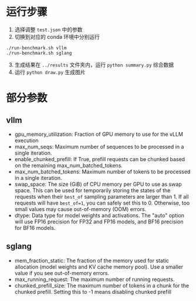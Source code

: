 # 运行步骤
1. 选择调整 `test.json` 中的参数
2. 切换到对应的 conda 环境中分别运行
```
./run-benchmark.sh vllm
./run-benchmark.sh sglang
```
3. 生成结果在 `../results` 文件夹内，运行 `python summary.py` 综合数据
4. 运行 `python draw.py` 生成图片
# 部分参数
## vllm
- gpu_memory_utilization: Fraction of GPU memory to use for the vLLM execution
- max_num_seqs: Maximum number of sequences to be processed in a single iteration.
- enable_chunked_prefill: If True, prefill requests can be chunked based on the remaining max_num_batched_tokens.
- max_num_batched_tokens: Maximum number of tokens to be processed in a single iteration.
- swap_space: The size (GiB) of CPU memory per GPU to use as swap space. This can be used for temporarily storing the states of the requests when their `best_of` sampling parameters are larger than 1. If all requests will have `best_of=1`, you can safely set this to 0. Otherwise, too small values may cause out-of-memory (OOM) errors.
- dtype:  Data type for model weights and activations. The "auto" option will use FP16 precision for FP32 and FP16 models, and BF16 precision for BF16 models.
## sglang
- mem_fraction_static: The fraction of the memory used for static allocation (model weights and KV cache memory pool). Use a smaller value if you see out-of-memory errors.
- max_running_request: The maximum number of running requests.
- chunked_prefill_size: The maximum number of tokens in a chunk for the chunked prefill. Setting this to -1 means disabling chunked prefill